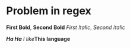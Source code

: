 # Problem in regex

__First Bold__, __Second Bold__
_First Italic_, _Second Italic_

***Ha Ha*** *I like***This language**
